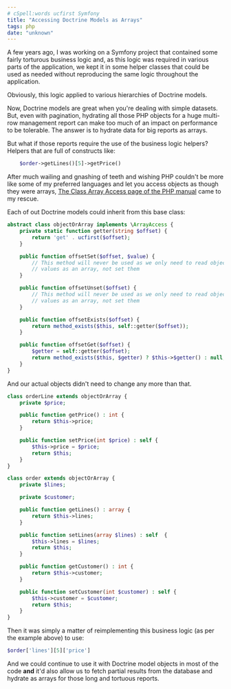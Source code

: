 ```yaml
---
# cSpell:words ucfirst Symfony
title: "Accessing Doctrine Models as Arrays"
tags: php
date: "unknown"
---
```


A few years ago, I was working on a Symfony project that contained some
fairly torturous business logic and, as this logic was required in various
parts of the application, we kept it in some helper classes that could be used
as needed without reproducing the same logic throughout the application.

Obviously, this logic applied to various hierarchies of Doctrine models.

Now, Doctrine models are great when you're dealing with simple datasets.
But, even with pagination, hydrating all those PHP objects for a huge multi-row
management report can make too much of an impact on performance to be
tolerable. The answer is to hydrate data for big reports as arrays.

But what if those reports require the use of the business logic helpers?
Helpers that are full of constructs like:

```php
    $order->getLines()[5]->getPrice()
```

After much wailing and gnashing of teeth and wishing PHP couldn't be more
like some of my preferred languages and let you access objects as though they
were arrays,
[The Class Array Access page of the PHP manual](https://www.php.net/manual/en/class.arrayaccess.php)
came to my rescue.

Each of out Doctrine models could inherit from this base class:

```php
abstract class objectOrArray implements \ArrayAccess {
    private static function getter(string $offset) {
        return 'get' . ucfirst($offset);
    }

    public function offsetSet($offset, $value) {
        // This method will never be used as we only need to read object
        // values as an array, not set them
    }

    public function offsetUnset($offset) {
        // This method will never be used as we only need to read object
        // values as an array, not set them
    }

    public function offsetExists($offset) {
        return method_exists($this, self::getter($offset));
    }

    public function offsetGet($offset) {
        $getter = self::getter($offset);
        return method_exists($this, $getter) ? $this->$getter() : null;
    }
}
```

And our actual objects didn't need to change any more than that.

```php
class orderLine extends objectOrArray {
    private $price;

    public function getPrice() : int {
        return $this->price;
    }

    public function setPrice(int $price) : self {
        $this->price = $price;
        return $this;
    }
}

class order extends objectOrArray {
    private $lines;

    private $customer;

    public function getLines() : array {
        return $this->lines;
    }

    public function setLines(array $lines) : self  {
        $this->lines = $lines;
        return $this;
    }

    public function getCustomer() : int {
        return $this->customer;
    }

    public function setCustomer(int $customer) : self {
        $this->customer = $customer;
        return $this;
    }
}
```

Then it was simply a matter of reimplementing this business logic (as per
the example above) to use:

```php
$order['lines'][5]['price']
```

And we could continue to use it with Doctrine model objects in most of the
code **and** it'd also allow us to fetch partial results from the
database and hydrate as arrays for those long and tortuous reports.
